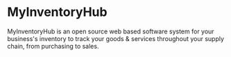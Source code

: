 # MyInventoryHub
MyInventoryHub is an open source web based software system for your business's inventory to track your goods &amp; services throughout  your supply chain, from purchasing to sales.
